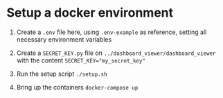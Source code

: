 # Setup a docker environment

1. Create a `.env` file here, using `.env-example` as reference,
setting all necessary environment variables

2. Create a `SECRET_KEY.py` file on `../dashboard_viewer/dashboard_viewer`
with the content `SECRET_KEY="my_secret_key"`

3. Run the setup script `./setup.sh`

4. Bring up the containers `docker-compose up`
